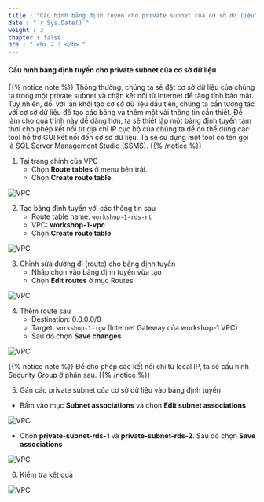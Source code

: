 ```yaml
---
title : "Cấu hình bảng định tuyến cho private subnet của cơ sở dữ liệu"
date : "`r Sys.Date()`"
weight : 3
chapter : false
pre : " <b> 2.3 </b> "
---
```


#### Cấu hình bảng định tuyến cho private subnet của cơ sở dữ liệu

{{% notice note %}}
Thông thường, chúng ta sẽ đặt cơ sở dữ liệu của chúng ta trong một private subnet và chặn kết nối từ Internet để tăng tính bảo mật. Tuy nhiên, đối với lần khởi tạo cơ sở dữ liệu đầu tiên, chúng ta cần tương tác với cơ sở dữ liệu để tạo các bảng và thêm một vài thông tin cần thiết. Để làm cho quá trình này dễ dàng hơn, ta sẽ thiết lập một bảng định tuyến tạm thời cho phép kết nối từ địa chỉ IP cục bộ của chúng ta để có thể dùng các tool hỗ trợ GUI kết nối đến cơ sở dữ liệu. Ta sẽ sử dụng một tool có tên gọi là SQL Server Management Studio (SSMS).
{{% /notice %}}

1. Tại trang chính của VPC
    + Chọn **Route tables** ở menu bên trái.
    + Chọn **Create route table**.

![VPC](/images/2-createvpc/011-routetable.png?width=90pc)

2. Tạo bảng định tuyến với các thông tin sau
    + Route table name: ```workshop-1-rds-rt```
    + VPC: **workshop-1-vpc**
    + Chọn **Create route table**

![VPC](/images/2-createvpc/012-routetable.png?width=40pc)

3. Chỉnh sửa đường đi (route) cho bảng định tuyến
    + Nhấp chọn vào bảng định tuyến vừa tạo
    + Chọn **Edit routes** ở mục Routes

![VPC](/images/2-createvpc/013-routetable.png?width=90pc)

4. Thêm route sau
    + Destination: 0.0.0.0/0
    + Target: ```workshop-1-igw``` (Internet Gateway của workshop-1 VPC) 
    + Sau đó chọn **Save changes**

![VPC](/images/2-createvpc/014-routetable.png?width=90pc)

{{% notice note %}}
Để cho phép các kết nối chỉ từ local IP, ta sẽ cấu hình Security Group ở phần sau.
{{% /notice %}}

5. Gán các private subnet của cơ sở dữ liệu vào bảng định tuyến

- Bấm vào mục **Subnet associations** và chọn **Edit subnet associations**

![VPC](/images/2-createvpc/015-routetable.png?width=90pc)

- Chọn **private-subnet-rds-1** và **private-subnet-rds-2**. Sau đó chọn **Save associations**

![VPC](/images/2-createvpc/016-routetable.png?width=90pc)

6. Kiểm tra kết quả

![VPC](/images/2-createvpc/017-routetable.png?width=90pc)